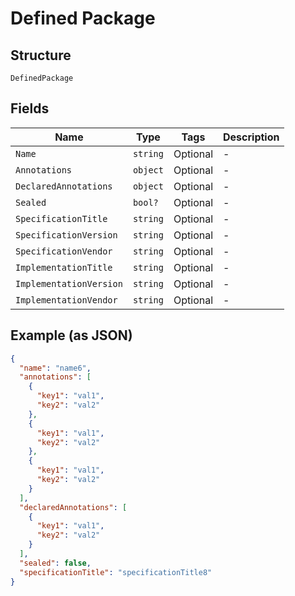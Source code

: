 
# Defined Package

## Structure

`DefinedPackage`

## Fields

| Name | Type | Tags | Description |
|  --- | --- | --- | --- |
| `Name` | `string` | Optional | - |
| `Annotations` | `object` | Optional | - |
| `DeclaredAnnotations` | `object` | Optional | - |
| `Sealed` | `bool?` | Optional | - |
| `SpecificationTitle` | `string` | Optional | - |
| `SpecificationVersion` | `string` | Optional | - |
| `SpecificationVendor` | `string` | Optional | - |
| `ImplementationTitle` | `string` | Optional | - |
| `ImplementationVersion` | `string` | Optional | - |
| `ImplementationVendor` | `string` | Optional | - |

## Example (as JSON)

```json
{
  "name": "name6",
  "annotations": [
    {
      "key1": "val1",
      "key2": "val2"
    },
    {
      "key1": "val1",
      "key2": "val2"
    },
    {
      "key1": "val1",
      "key2": "val2"
    }
  ],
  "declaredAnnotations": [
    {
      "key1": "val1",
      "key2": "val2"
    }
  ],
  "sealed": false,
  "specificationTitle": "specificationTitle8"
}
```

